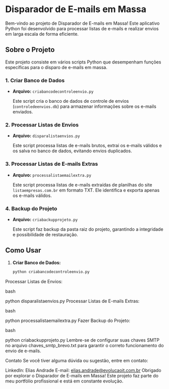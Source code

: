 # Disparador de E-mails em Massa

Bem-vindo ao projeto de Disparador de E-mails em Massa! Este aplicativo Python foi desenvolvido para processar listas de e-mails e realizar envios em larga escala de forma eficiente.

## Sobre o Projeto

Este projeto consiste em vários scripts Python que desempenham funções específicas para o disparo de e-mails em massa.

### 1. Criar Banco de Dados

- **Arquivo:** `criabancodecontroleenvio.py`
  
  Este script cria o banco de dados de controle de envios (`controledeenvios.db`) para armazenar informações sobre os e-mails enviados.

### 2. Processar Listas de Envios

- **Arquivo:** `disparalistaenvios.py`

  Este script processa listas de e-mails brutos, extrai os e-mails válidos e os salva no banco de dados, evitando envios duplicados.

### 3. Processar Listas de E-mails Extras

- **Arquivo:** `processalistaemailextra.py`

  Este script processa listas de e-mails extraídas de planilhas do site `listaempresas.com.br` em formato TXT. Ele identifica e exporta apenas os e-mails válidos.

### 4. Backup do Projeto

- **Arquivo:** `criabackupprojeto.py`

  Este script faz backup da pasta raiz do projeto, garantindo a integridade e possibilidade de restauração.

## Como Usar

1. **Criar Banco de Dados:**
   ```bash
   python criabancodecontroleenvio.py
Processar Listas de Envios:

bash

python disparalistaenvios.py
Processar Listas de E-mails Extras:

bash

python processalistaemailextra.py
Fazer Backup do Projeto:

bash

python criabackupprojeto.py
Lembre-se de configurar suas chaves SMTP no arquivo chaves_smtp_brevo.txt para garantir o correto funcionamento do envio de e-mails.

Contato
Se você tiver alguma dúvida ou sugestão, entre em contato:

LinkedIn: Elias Andrade
E-mail: elias.andrade@evolucaoit.com.br
Obrigado por explorar o Disparador de E-mails em Massa! Este projeto faz parte do meu portfólio profissional e está em constante evolução.
